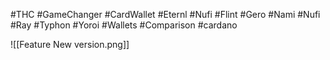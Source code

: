 #THC #GameChanger #CardWallet  #Eternl #Nufi #Flint #Gero #Nami #Nufi #Ray #Typhon #Yoroi #Wallets #Comparison #cardano 




![[Feature New version.png]]